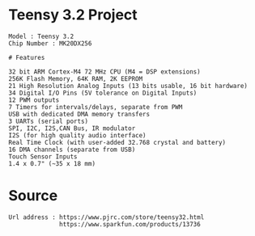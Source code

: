 # Teensy 3.2 Project

    Model : Teensy 3.2
    Chip Number : MK20DX256
    
    # Features
    
    32 bit ARM Cortex-M4 72 MHz CPU (M4 = DSP extensions)
    256K Flash Memory, 64K RAM, 2K EEPROM
    21 High Resolution Analog Inputs (13 bits usable, 16 bit hardware)
    34 Digital I/O Pins (5V tolerance on Digital Inputs)
    12 PWM outputs
    7 Timers for intervals/delays, separate from PWM
    USB with dedicated DMA memory transfers
    3 UARTs (serial ports)
    SPI, I2C, I2S,CAN Bus, IR modulator
    I2S (for high quality audio interface)
    Real Time Clock (with user-added 32.768 crystal and battery)
    16 DMA channels (separate from USB)
    Touch Sensor Inputs
    1.4 x 0.7" (~35 x 18 mm)
    
# Source
    Url address : https://www.pjrc.com/store/teensy32.html
                  https://www.sparkfun.com/products/13736
